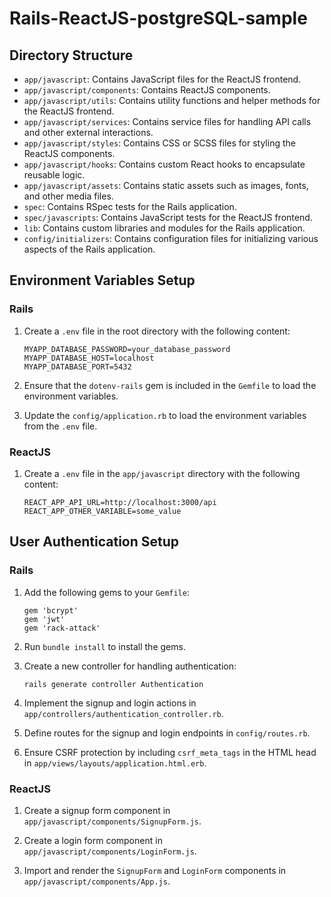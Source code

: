 # Rails-ReactJS-postgreSQL-sample

## Directory Structure

* `app/javascript`: Contains JavaScript files for the ReactJS frontend.
* `app/javascript/components`: Contains ReactJS components.
* `app/javascript/utils`: Contains utility functions and helper methods for the ReactJS frontend.
* `app/javascript/services`: Contains service files for handling API calls and other external interactions.
* `app/javascript/styles`: Contains CSS or SCSS files for styling the ReactJS components.
* `app/javascript/hooks`: Contains custom React hooks to encapsulate reusable logic.
* `app/javascript/assets`: Contains static assets such as images, fonts, and other media files.
* `spec`: Contains RSpec tests for the Rails application.
* `spec/javascripts`: Contains JavaScript tests for the ReactJS frontend.
* `lib`: Contains custom libraries and modules for the Rails application.
* `config/initializers`: Contains configuration files for initializing various aspects of the Rails application.

## Environment Variables Setup

### Rails

1. Create a `.env` file in the root directory with the following content:
   ```
   MYAPP_DATABASE_PASSWORD=your_database_password
   MYAPP_DATABASE_HOST=localhost
   MYAPP_DATABASE_PORT=5432
   ```

2. Ensure that the `dotenv-rails` gem is included in the `Gemfile` to load the environment variables.

3. Update the `config/application.rb` to load the environment variables from the `.env` file.

### ReactJS

1. Create a `.env` file in the `app/javascript` directory with the following content:
   ```
   REACT_APP_API_URL=http://localhost:3000/api
   REACT_APP_OTHER_VARIABLE=some_value
   ```

## User Authentication Setup

### Rails

1. Add the following gems to your `Gemfile`:
   ```
   gem 'bcrypt'
   gem 'jwt'
   gem 'rack-attack'
   ```

2. Run `bundle install` to install the gems.

3. Create a new controller for handling authentication:
   ```
   rails generate controller Authentication
   ```

4. Implement the signup and login actions in `app/controllers/authentication_controller.rb`.

5. Define routes for the signup and login endpoints in `config/routes.rb`.

6. Ensure CSRF protection by including `csrf_meta_tags` in the HTML head in `app/views/layouts/application.html.erb`.

### ReactJS

1. Create a signup form component in `app/javascript/components/SignupForm.js`.

2. Create a login form component in `app/javascript/components/LoginForm.js`.

3. Import and render the `SignupForm` and `LoginForm` components in `app/javascript/components/App.js`.
